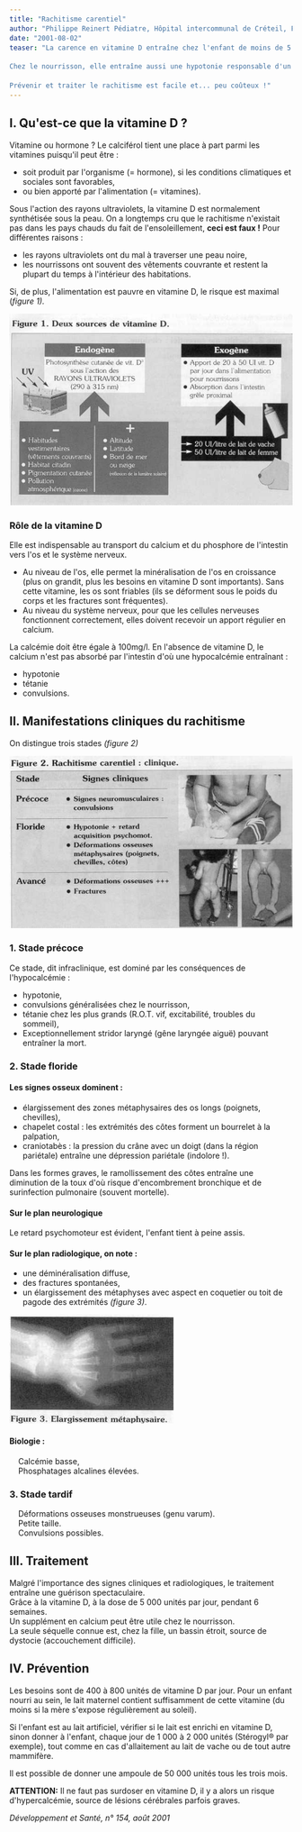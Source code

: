 ```yaml
---
title: "Rachitisme carentiel"
author: "Philippe Reinert Pédiatre, Hôpital intercommunal de Créteil, France."
date: "2001-08-02"
teaser: "La carence en vitamine D entraîne chez l'enfant de moins de 5 ans, mais aussi chez l'adolescent, des déformations osseuses surtout aux membres inférieurs et, parfois, une hypocalcémie pouvant entraîner des convulsions.

Chez le nourrisson, elle entraîne aussi une hypotonie responsable d'un retard de la marche, voire d'un retard psychomoteur.

Prévenir et traiter le rachitisme est facile et... peu coûteux !"
---
```


## I. Qu'est-ce que la vitamine D ?

Vitamine ou hormone ? Le calciférol tient une place à part parmi les vitamines puisqu'il peut être :

*   soit produit par l'organisme (= hormone), si les conditions climatiques et sociales sont favorables,
*   ou bien apporté par l'alimentation (= vitamines).

Sous l'action des rayons ultraviolets, la vitamine D est normalement synthétisée sous la peau. On a longtemps cru que le rachitisme n'existait pas dans les pays chauds du fait de l'ensoleillement, **ceci est faux !** Pour différentes raisons :

*   les rayons ultraviolets ont du mal à traverser une peau noire,
*   les nourrissons ont souvent des vêtements couvrante et restent la plupart du temps à l'intérieur des habitations.

Si, de plus, l'alimentation est pauvre en vitamine D, le risque est maximal (_figure_ _1)._

![](i933-1.jpg)


### Rôle de la vitamine D

Elle est indispensable au transport du calcium et du phosphore de l'intestin vers l'os et le système nerveux.

*   Au niveau de l'os, elle permet la minéralisation de l'os en croissance (plus on grandit, plus les besoins en vitamine D sont importants). Sans cette vitamine, les os sont friables (ils se déforment sous le poids du corps et les fractures sont fréquentes).
*   Au niveau du système nerveux, pour que les cellules nerveuses fonctionnent correctement, elles doivent recevoir un apport régulier en calcium.

La calcémie doit être égale à 100mg/l. En l'absence de vitamine D, le calcium n'est pas absorbé par l'intestin d'où une hypocalcémie entraînant :

*   hypotonie
*   tétanie
*   convulsions.

## Il. Manifestations cliniques du rachitisme

On distingue trois stades _(figure 2)_

![](i933-2.jpg)


### 1. Stade précoce

Ce stade, dit infraclinique, est dominé par les conséquences de l'hypocalcémie :

*   hypotonie,
*   convulsions généralisées chez le nourrisson,
*   tétanie chez les plus grands (R.O.T. vif, excitabilité, troubles du sommeil),
*   Exceptionnellement stridor laryngé (gêne laryngée aiguë) pouvant entraîner la mort.

### 2. Stade floride

#### Les **signes osseux** dominent :

*   élargissement des zones métaphysaires des os longs (poignets, chevilles),
*   chapelet costal : les extrémités des côtes forment un bourrelet à la palpation,
*   craniotabès : la pression du crâne avec un doigt (dans la région pariétale) entraîne une dépression pariétale (indolore !).

Dans les formes graves, le ramollissement des côtes entraîne une diminution de la toux d'où risque d'encombrement bronchique et de surinfection pulmonaire (souvent mortelle).

#### Sur le plan neurologique

Le retard psychomoteur est évident, l'enfant tient à peine assis.

#### Sur le plan radiologique, on note :

*   une déminéralisation diffuse,
*   des fractures spontanées,
*   un élargissement des métaphyses avec aspect en coquetier ou toit de pagode des extrémités _(figure 3)_.

![](i933-3.jpg)


#### Biologie :

    Calcémie basse,  
    Phosphatages alcalines élevées.

### 3. Stade tardif

    Déformations osseuses monstrueuses (genu varum).  
    Petite taille.  
    Convulsions possibles.

## III. Traitement

Malgré l'importance des signes cliniques et radiologiques, le traitement entraîne une guérison spectaculaire.  
Grâce à la vitamine D, à la dose de 5 000 unités par jour, pendant 6 semaines.  
Un supplément en calcium peut être utile chez le nourrisson.  
La seule séquelle connue est, chez la fille, un bassin étroit, source de dystocie (accouchement difficile).

## IV. Prévention

Les besoins sont de 400 à 800 unités de vitamine D par jour. Pour un enfant nourri au sein, le lait maternel contient suffisamment de cette vitamine (du moins si la mère s'expose régulièrement au soleil).

Si l'enfant est au lait artificiel, vérifier si le lait est enrichi en vitamine D, sinon donner à l'enfant, chaque jour de 1 000 à 2 000 unités (Stérogyl® par exemple), tout comme en cas d'allaitement au lait de vache ou de tout autre mammifère.

Il est possible de donner une ampoule de 50 000 unités tous les trois mois.

**ATTENTION:** Il ne faut pas surdoser en vitamine D, il y a alors un risque d'hypercalcémie, source de lésions cérébrales parfois graves.

_Développement et Santé, n° 154, août 2001_